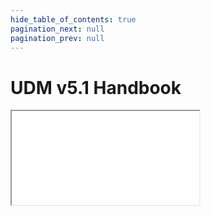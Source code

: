 ```yaml
---
hide_table_of_contents: true
pagination_next: null
pagination_prev: null
---
```


# UDM v5.1 Handbook

<iframe src="/reference/data-standard/handbook/v5.1/"
  title="Data Standard v5.1 Handbook" />
